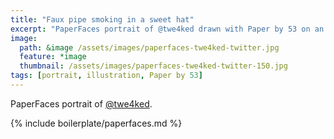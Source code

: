 ```yaml
---
title: "Faux pipe smoking in a sweet hat"
excerpt: "PaperFaces portrait of @twe4ked drawn with Paper by 53 on an iPad."
image: 
  path: &image /assets/images/paperfaces-twe4ked-twitter.jpg 
  feature: *image
  thumbnail: /assets/images/paperfaces-twe4ked-twitter-150.jpg
tags: [portrait, illustration, Paper by 53]
---
```


PaperFaces portrait of [@twe4ked](https://twitter.com/twe4ked).

{% include boilerplate/paperfaces.md %}
